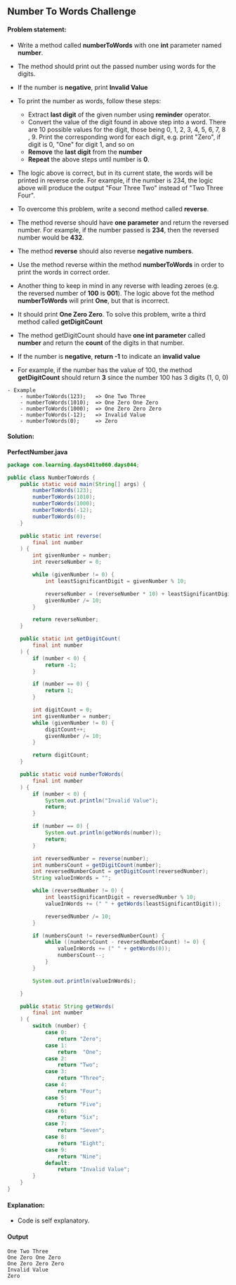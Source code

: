 Number To Words Challenge
--

#### Problem statement:

- Write a method called **numberToWords** with one **int** parameter named **number**.
- The method should print out the passed number using words for the digits.
- If the number is **negative**, print **Invalid Value**
- To print the number as words, follow these steps:
	- Extract **last digit** of the given number using **reminder** operator.
	- Convert the value of the digit found in above step into a word. There are 10 possible values for the digit, those being 0, 1, 2, 3, 4, 5, 6, 7, 8 , 9. Print the corresponding word for each digit, e.g. print "Zero", if digit is 0, "One" for digit 1, and so on
	- **Remove** the **last digit** from the **number**
	- **Repeat** the above steps until number is **0**.

- The logic above is correct, but in its current state, the words will be printed in reverse orde. For example, if the number is 234, the logic above will produce the output "Four Three Two" instead of "Two Three Four".
- To overcome this problem, write a second method called **reverse**.

- The method reverse should have **one parameter** and return the reversed number. For example, if the number passed is **234**, then the reversed number would be **432**.
- The method **reverse** should also reverse **negative numbers**.

- Use the method reverse within the method **numberToWords** in order to print the words in correct order.

- Another thing to keep in mind in any reverse with leading zeroes (e.g. the reversed number of **100** is **001**). The logic above fot the method **numberToWords** will print **One**, but that is incorrect.
- It should print **One Zero Zero**. To solve this problem, write a third method called **getDigitCount**
- The method getDigitCount should have **one int parameter** called **number** and return the **count** of the digits in that number.
- If the number is **negative**, **return -1** to indicate an **invalid value**
- For example, if the number has the value of 100, the method **getDigitCount** should return **3** since the number 100 has 3 digits (1, 0, 0)

```
- Example
    - numberToWords(123);   => One Two Three
    - numberToWords(1010);  => One Zero One Zero
    - numberToWords(1000);  => One Zero Zero Zero
    - numberToWords(-12);   => Invalid Value
    - numberToWords(0);     => Zero
```

#### Solution:
**PerfectNumber.java**
```java
package com.learning.days041to060.days044;

public class NumberToWords {
    public static void main(String[] args) {
        numberToWords(123);
        numberToWords(1010);
        numberToWords(1000);
        numberToWords(-12);
        numberToWords(0);
    }

    public static int reverse(
        final int number
    ) {
        int givenNumber = number;
        int reverseNumber = 0;

        while (givenNumber != 0) {
            int leastSignificantDigit = givenNumber % 10;

            reverseNumber = (reverseNumber * 10) + leastSignificantDigit;
            givenNumber /= 10;
        }

        return reverseNumber;
    }

    public static int getDigitCount(
        final int number
    ) {
        if (number < 0) {
            return -1;
        }

        if (number == 0) {
            return 1;
        }

        int digitCount = 0;
        int givenNumber = number;
        while (givenNumber != 0) {
            digitCount++;
            givenNumber /= 10;
        }

        return digitCount;
    }

    public static void numberToWords(
        final int number
    ) {
        if (number < 0) {
            System.out.println("Invalid Value");
            return;
        }

        if (number == 0) {
            System.out.println(getWords(number));
            return;
        }

        int reversedNumber = reverse(number);
        int numbersCount = getDigitCount(number);
        int reversedNumberCount = getDigitCount(reversedNumber);
        String valueInWords = "";

        while (reversedNumber != 0) {
            int leastSignificantDigit = reversedNumber % 10;
            valueInWords += (" " + getWords(leastSignificantDigit));

            reversedNumber /= 10;
        }

        if (numbersCount != reversedNumberCount) {
            while ((numbersCount - reversedNumberCount) != 0) {
                valueInWords += (" " + getWords(0));
                numbersCount--;
            }
        }

        System.out.println(valueInWords);

    }

    public static String getWords(
        final int number
    ) {
        switch (number) {
            case 0:
                return "Zero";
            case 1:
                return  "One";
            case 2:
                return "Two";
            case 3:
                return "Three";
            case 4:
                return "Four";
            case 5:
                return "Five";
            case 6:
                return "Six";
            case 7:
                return "Seven";
            case 8:
                return "Eight";
            case 9:
                return "Nine";
            default:
                return "Invalid Value";
        }
    }
}
```

#### Explanation:

- Code is self explanatory.
 
#### Output
 ```
 One Two Three
 One Zero One Zero
 One Zero Zero Zero
Invalid Value
Zero
```